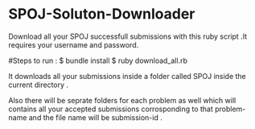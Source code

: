 # SPOJ-Soluton-Downloader
Download all your SPOJ successfull submissions with this ruby script .It requires your username and password.


#Steps to run :
  $ bundle install
  $ ruby download_all.rb


It downloads all your submissions inside a folder called SPOJ inside the current directory .

Also there will be seprate folders for each problem as well which will contains all your accepted submissions corrosponding to that problem-name and the file name will be submission-id .
  
  
